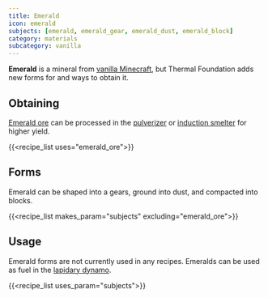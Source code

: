 ```yaml
---
title: Emerald
icon: emerald
subjects: [emerald, emerald_gear, emerald_dust, emerald_block]
category: materials
subcategory: vanilla
---
```


**Emerald** is a mineral from [vanilla Minecraft](https://minecraft.fandom.com/wiki/Emerald), but Thermal Foundation adds new forms for and ways to obtain it.

Obtaining
---------

[Emerald ore](https://minecraft.fandom.com/wiki/Emerald_Ore) can be processed in the [pulverizer](../../expansion/pulverizer/) or [induction smelter](../../expansion/induction-smelter/) for higher yield. 

{{<recipe_list uses="emerald_ore">}}


Forms
---------

Emerald can be shaped into a gears, ground into dust, and compacted into blocks.

{{<recipe_list makes_param="subjects" excluding="emerald_ore">}}


Usage
-----

Emerald forms are not currently used in any recipes. Emeralds can be used as fuel in the [lapidary dynamo](../../expansion/lapidary-dynamo).

{{<recipe_list uses_param="subjects">}}